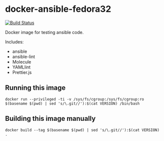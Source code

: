 # docker-ansible-fedora32

[![Build Status](https://travis-ci.com/agoloncser/docker-ansible-fedora32.svg?branch=master)](https://travis-ci.com/agoloncser/docker-ansible-fedora32)

Docker image for testing ansible code.

Includes:
- ansible
- ansible-lint
- Molecule
- YAMLlint
- Prettier.js

## Running this image

    docker run --privileged -ti -v /sys/fs/cgroup:/sys/fs/cgroup:ro $(basename $(pwd) | sed 's/\.git//'):$(cat VERSION) /bin/bash

## Building this image manually

    docker build --tag $(basename $(pwd) | sed 's/\.git//'):$(cat VERSION) .
